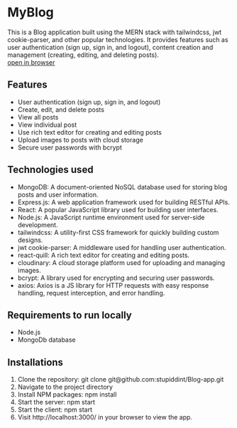 <h1><b> MyBlog</b> </h1>

<p>This is a Blog application built using the MERN stack with tailwindcss, jwt cookie-parser, and other popular technologies. It provides features such as user authentication (sign up, sign in, and logout), content creation and management (creating, editing, and deleting posts).<br>
<a href='https://zingy-empanada-c73d66.netlify.app/'>open in browser </a></p>
<h2>Features</h2>
<ul>
<li>User authentication (sign up, sign in, and logout)</li>
<li>Create, edit, and delete posts</li>
<li>View all posts</li>
<li>View individual post</li>
<li>Use rich text editor for creating and editing posts</li>
<li>Upload images to posts with cloud storage</li>
<li>Secure user passwords with bcrypt</li>
</ul>

<h2>Technologies used</h2>
<ul>
<li>MongoDB: A document-oriented NoSQL database used for storing blog posts and user information.</li>
<li>Express.js: A web application framework used for building RESTful APIs.</li>
<li>React: A popular JavaScript library used for building user interfaces.</li>
<li>Node.js: A JavaScript runtime environment used for server-side development.</li>
<li>tailwindcss: A utility-first CSS framework for quickly building custom designs.</li>
<li>jwt cookie-parser: A middleware used for handling user authentication.</li>
<li>react-quill: A rich text editor for creating and editing posts.</li>
<li>cloudinary: A cloud storage platform used for uploading and managing images.</li>
<li>bcrypt: A library used for encrypting and securing user passwords.</li>
<li>axios: Axios is a JS library for HTTP requests with easy response handling, request interception, and error handling.</li>
</ul>

<h2>Requirements to run locally</h2>
<ul><li>Node.js</li><li>MongoDb database</li></ul>
<h2>Installations</h2>
<ol>
<li>Clone the repository: git clone git@github.com:stupiddint/Blog-app.git</li>
<li>Navigate to the project directory</li>
<li>Install NPM packages: npm install</li>
<li>Start the server: npm start</li>
<li>Start the client: npm start</li>
<li>Visit http://localhost:3000/ in your browser to view the app.</li>
</ol>

